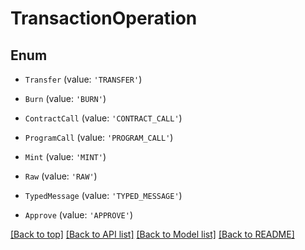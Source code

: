# TransactionOperation

## Enum


* `Transfer` (value: `'TRANSFER'`)

* `Burn` (value: `'BURN'`)

* `ContractCall` (value: `'CONTRACT_CALL'`)

* `ProgramCall` (value: `'PROGRAM_CALL'`)

* `Mint` (value: `'MINT'`)

* `Raw` (value: `'RAW'`)

* `TypedMessage` (value: `'TYPED_MESSAGE'`)

* `Approve` (value: `'APPROVE'`)



[[Back to top]](#) [[Back to API list]](../../README.md#documentation-for-api-endpoints) [[Back to Model list]](../../README.md#documentation-for-models) [[Back to README]](../../README.md)

